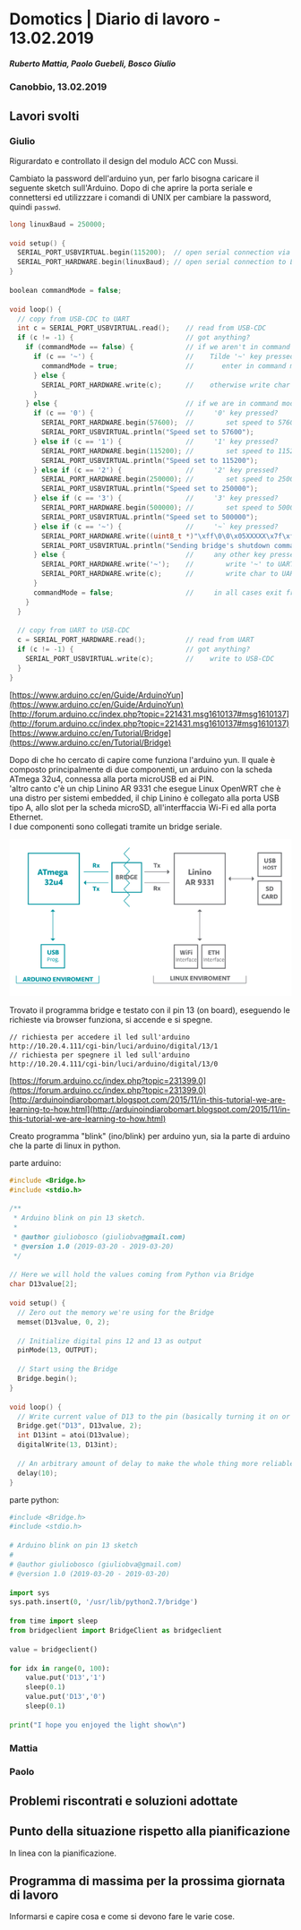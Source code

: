 # Domotics | Diario di lavoro - 13.02.2019

##### Ruberto Mattia, Paolo Guebeli, Bosco Giulio

### Canobbio, 13.02.2019

## Lavori svolti

### Giulio

Rigurardato e controllato il design del modulo ACC con Mussi.

Cambiato la password dell'arduino yun, per farlo bisogna caricare il seguente sketch sull'Arduino.
Dopo di che aprire la porta seriale e connettersi ed utilizzzare i comandi di UNIX per cambiare la
password, quindi `passwd`.

```cpp
long linuxBaud = 250000;

void setup() {
  SERIAL_PORT_USBVIRTUAL.begin(115200);  // open serial connection via USB-Serial
  SERIAL_PORT_HARDWARE.begin(linuxBaud); // open serial connection to Linux
}

boolean commandMode = false;

void loop() {
  // copy from USB-CDC to UART
  int c = SERIAL_PORT_USBVIRTUAL.read();    // read from USB-CDC
  if (c != -1) {                            // got anything?
    if (commandMode == false) {             // if we aren't in command mode...
      if (c == '~') {                       //    Tilde '~' key pressed?
        commandMode = true;                 //       enter in command mode
      } else {
        SERIAL_PORT_HARDWARE.write(c);      //    otherwise write char to UART
      }
    } else {                                // if we are in command mode...
      if (c == '0') {                       //     '0' key pressed?
        SERIAL_PORT_HARDWARE.begin(57600);  //        set speed to 57600
        SERIAL_PORT_USBVIRTUAL.println("Speed set to 57600");
      } else if (c == '1') {                //     '1' key pressed?
        SERIAL_PORT_HARDWARE.begin(115200); //        set speed to 115200
        SERIAL_PORT_USBVIRTUAL.println("Speed set to 115200");
      } else if (c == '2') {                //     '2' key pressed?
        SERIAL_PORT_HARDWARE.begin(250000); //        set speed to 250000
        SERIAL_PORT_USBVIRTUAL.println("Speed set to 250000");
      } else if (c == '3') {                //     '3' key pressed?
        SERIAL_PORT_HARDWARE.begin(500000); //        set speed to 500000
        SERIAL_PORT_USBVIRTUAL.println("Speed set to 500000");
      } else if (c == '~') {                //     '~` key pressed?
        SERIAL_PORT_HARDWARE.write((uint8_t *)"\xff\0\0\x05XXXXX\x7f\xf9", 11); // send "bridge shutdown" command
        SERIAL_PORT_USBVIRTUAL.println("Sending bridge's shutdown command");
      } else {                              //     any other key pressed?
        SERIAL_PORT_HARDWARE.write('~');    //        write '~' to UART
        SERIAL_PORT_HARDWARE.write(c);      //        write char to UART
      }
      commandMode = false;                  //     in all cases exit from command mode
    }
  }

  // copy from UART to USB-CDC
  c = SERIAL_PORT_HARDWARE.read();          // read from UART
  if (c != -1) {                            // got anything?
    SERIAL_PORT_USBVIRTUAL.write(c);        //    write to USB-CDC
  }
}
```

[https://www.arduino.cc/en/Guide/ArduinoYun](https://www.arduino.cc/en/Guide/ArduinoYun)  
[http://forum.arduino.cc/index.php?topic=221431.msg1610137#msg1610137](http://forum.arduino.cc/index.php?topic=221431.msg1610137#msg1610137)  
[https://www.arduino.cc/en/Tutorial/Bridge](https://www.arduino.cc/en/Tutorial/Bridge)  

Dopo di che ho cercato di capire come funziona l'arduino yun. Il quale &egrave; composto
principalmente di due componenti, un arduino con la scheda ATmega 32u4, connessa alla porta microUSB
ed ai PIN.  
'altro canto c'&egrave; un chip Linino AR 9331 che esegue Linux OpenWRT che &egrave; una
distro per sistemi embedded, il chip Linino &egrave; collegato alla porta USB tipo A, allo slot per
la scheda microSD, all'interffaccia Wi-Fi ed alla porta Ethernet.  
I due componenti sono collegati tramite un bridge seriale.

![Arduino Yun Logincal Schema](../doc/img/arduino/BridgeBlockDiag.png)

Trovato il programma bridge e testato con il pin 13 (on board), eseguendo le richieste via browser
funziona, si accende e si spegne.

```
// richiesta per accedere il led sull'arduino
http://10.20.4.111/cgi-bin/luci/arduino/digital/13/1
// richiesta per spegnere il led sull'arduino
http://10.20.4.111/cgi-bin/luci/arduino/digital/13/0
```

[https://forum.arduino.cc/index.php?topic=231399.0](https://forum.arduino.cc/index.php?topic=231399.0)  
[http://arduinoindiarobomart.blogspot.com/2015/11/in-this-tutorial-we-are-learning-to-how.html](http://arduinoindiarobomart.blogspot.com/2015/11/in-this-tutorial-we-are-learning-to-how.html)  

Creato programma "blink" (ino/blink) per arduino yun, sia la parte di arduino che la parte di linux
in python.

parte arduino:

```cpp
#include <Bridge.h>
#include <stdio.h>

/**
 * Arduino blink on pin 13 sketch.
 *
 * @author giuliobosco (giuliobva@gmail.com)
 * @version 1.0 (2019-03-20 - 2019-03-20)
 */

// Here we will hold the values coming from Python via Bridge
char D13value[2];

void setup() {
  // Zero out the memory we're using for the Bridge
  memset(D13value, 0, 2);

  // Initialize digital pins 12 and 13 as output
  pinMode(13, OUTPUT);

  // Start using the Bridge
  Bridge.begin();
}

void loop() {
  // Write current value of D13 to the pin (basically turning it on or off)
  Bridge.get("D13", D13value, 2);
  int D13int = atoi(D13value);
  digitalWrite(13, D13int);

  // An arbitrary amount of delay to make the whole thing more reliable
  delay(10);
}
```

parte python:

```py
#include <Bridge.h>
#include <stdio.h>

# Arduino blink on pin 13 sketch
#
# @author giuliobosco (giuliobva@gmail.com)
# @version 1.0 (2019-03-20 - 2019-03-20)

import sys
sys.path.insert(0, '/usr/lib/python2.7/bridge')

from time import sleep
from bridgeclient import BridgeClient as bridgeclient

value = bridgeclient()

for idx in range(0, 100):
    value.put('D13','1')
    sleep(0.1)
    value.put('D13','0')
    sleep(0.1)

print("I hope you enjoyed the light show\n")
```

### Mattia

### Paolo


##  Problemi riscontrati e soluzioni adottate


##  Punto della situazione rispetto alla pianificazione
In linea con la pianificazione.


## Programma di massima per la prossima giornata di lavoro
Informarsi e capire cosa e come si devono fare le varie cose.
